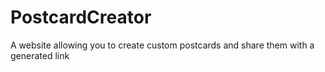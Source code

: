 # PostcardCreator
A website allowing you to create custom postcards and share them with a generated link
